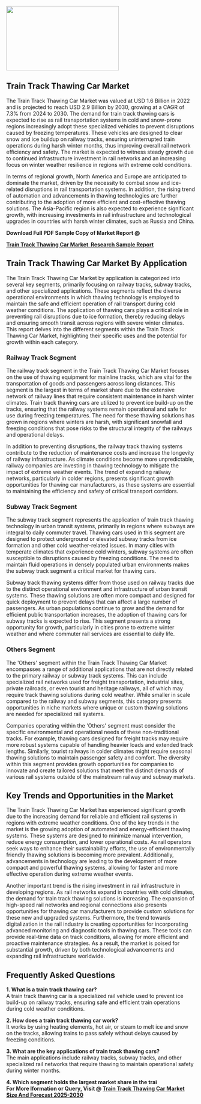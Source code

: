 <p><img class="alignnone size-medium wp-image-20088" src="https://ffe5etoiles.com/wp-content/uploads/2024/12/MST1-300x171.png" alt="" width="300" height="171" /></p><p> <h2>Train Track Thawing Car Market </h2><p>The Train Track Thawing Car Market was valued at USD 1.6 Billion in 2022 and is projected to reach USD 2.9 Billion by 2030, growing at a CAGR of 7.3% from 2024 to 2030. The demand for train track thawing cars is expected to rise as rail transportation systems in cold and snow-prone regions increasingly adopt these specialized vehicles to prevent disruptions caused by freezing temperatures. These vehicles are designed to clear snow and ice buildup on railway tracks, ensuring uninterrupted train operations during harsh winter months, thus improving overall rail network efficiency and safety. The market is expected to witness steady growth due to continued infrastructure investment in rail networks and an increasing focus on winter weather resilience in regions with extreme cold conditions.</p><p>In terms of regional growth, North America and Europe are anticipated to dominate the market, driven by the necessity to combat snow and ice-related disruptions in rail transportation systems. In addition, the rising trend of automation and advancements in thawing technologies are further contributing to the adoption of more efficient and cost-effective thawing solutions. The Asia-Pacific region is also expected to experience significant growth, with increasing investments in rail infrastructure and technological upgrades in countries with harsh winter climates, such as Russia and China.</p></p><p><strong>Download Full PDF Sample Copy of Market Report @</strong></p><p><strong><a href="https://www.verifiedmarketreports.com/download-sample/?rid=252328&utm_source=Sites-google&utm_medium=265" target="_blank">Train Track Thawing Car Market &nbsp;Research Sample Report</a></strong></p><p><h2>Train Track Thawing Car Market By Application</h2><p>The Train Track Thawing Car Market by application is categorized into several key segments, primarily focusing on railway tracks, subway tracks, and other specialized applications. These segments reflect the diverse operational environments in which thawing technology is employed to maintain the safe and efficient operation of rail transport during cold weather conditions. The application of thawing cars plays a critical role in preventing rail disruptions due to ice formation, thereby reducing delays and ensuring smooth transit across regions with severe winter climates. This report delves into the different segments within the Train Track Thawing Car Market, highlighting their specific uses and the potential for growth within each category.</p><h3>Railway Track Segment</h3><p>The railway track segment in the Train Track Thawing Car Market focuses on the use of thawing equipment for mainline tracks, which are vital for the transportation of goods and passengers across long distances. This segment is the largest in terms of market share due to the extensive network of railway lines that require consistent maintenance in harsh winter climates. Train track thawing cars are utilized to prevent ice build-up on the tracks, ensuring that the railway systems remain operational and safe for use during freezing temperatures. The need for these thawing solutions has grown in regions where winters are harsh, with significant snowfall and freezing conditions that pose risks to the structural integrity of the railways and operational delays.</p><p>In addition to preventing disruptions, the railway track thawing systems contribute to the reduction of maintenance costs and increase the longevity of railway infrastructure. As climate conditions become more unpredictable, railway companies are investing in thawing technology to mitigate the impact of extreme weather events. The trend of expanding railway networks, particularly in colder regions, presents significant growth opportunities for thawing car manufacturers, as these systems are essential to maintaining the efficiency and safety of critical transport corridors.</p><h3>Subway Track Segment</h3><p>The subway track segment represents the application of train track thawing technology in urban transit systems, primarily in regions where subways are integral to daily commuter travel. Thawing cars used in this segment are designed to protect underground or elevated subway tracks from ice formation and other cold weather-related issues. In many cities with temperate climates that experience cold winters, subway systems are often susceptible to disruptions caused by freezing conditions. The need to maintain fluid operations in densely populated urban environments makes the subway track segment a critical market for thawing cars.</p><p>Subway track thawing systems differ from those used on railway tracks due to the distinct operational environment and infrastructure of urban transit systems. These thawing solutions are often more compact and designed for quick deployment to prevent delays that can affect a large number of passengers. As urban populations continue to grow and the demand for efficient public transportation increases, the adoption of thawing cars for subway tracks is expected to rise. This segment presents a strong opportunity for growth, particularly in cities prone to extreme winter weather and where commuter rail services are essential to daily life.</p><h3>Others Segment</h3><p>The 'Others' segment within the Train Track Thawing Car Market encompasses a range of additional applications that are not directly related to the primary railway or subway track systems. This can include specialized rail networks used for freight transportation, industrial sites, private railroads, or even tourist and heritage railways, all of which may require track thawing solutions during cold weather. While smaller in scale compared to the railway and subway segments, this category presents opportunities in niche markets where unique or custom thawing solutions are needed for specialized rail systems.</p><p>Companies operating within the 'Others' segment must consider the specific environmental and operational needs of these non-traditional tracks. For example, thawing cars designed for freight tracks may require more robust systems capable of handling heavier loads and extended track lengths. Similarly, tourist railways in colder climates might require seasonal thawing solutions to maintain passenger safety and comfort. The diversity within this segment provides growth opportunities for companies to innovate and create tailored solutions that meet the distinct demands of various rail systems outside of the mainstream railway and subway markets.</p><h2>Key Trends and Opportunities in the Market</h2><p>The Train Track Thawing Car Market has experienced significant growth due to the increasing demand for reliable and efficient rail systems in regions with extreme weather conditions. One of the key trends in the market is the growing adoption of automated and energy-efficient thawing systems. These systems are designed to minimize manual intervention, reduce energy consumption, and lower operational costs. As rail operators seek ways to enhance their sustainability efforts, the use of environmentally friendly thawing solutions is becoming more prevalent. Additionally, advancements in technology are leading to the development of more compact and powerful thawing systems, allowing for faster and more effective operation during extreme weather events.</p><p>Another important trend is the rising investment in rail infrastructure in developing regions. As rail networks expand in countries with cold climates, the demand for train track thawing solutions is increasing. The expansion of high-speed rail networks and regional connections also presents opportunities for thawing car manufacturers to provide custom solutions for these new and upgraded systems. Furthermore, the trend towards digitalization in the rail industry is creating opportunities for incorporating advanced monitoring and diagnostic tools in thawing cars. These tools can provide real-time data on track conditions, allowing for more efficient and proactive maintenance strategies. As a result, the market is poised for substantial growth, driven by both technological advancements and expanding rail infrastructure worldwide.</p><h2>Frequently Asked Questions</h2><p><strong>1. What is a train track thawing car?</strong><br> A train track thawing car is a specialized rail vehicle used to prevent ice build-up on railway tracks, ensuring safe and efficient train operations during cold weather conditions.</p><p><strong>2. How does a train track thawing car work?</strong><br> It works by using heating elements, hot air, or steam to melt ice and snow on the tracks, allowing trains to pass safely without delays caused by freezing conditions.</p><p><strong>3. What are the key applications of train track thawing cars?</strong><br> The main applications include railway tracks, subway tracks, and other specialized rail networks that require thawing to maintain operational safety during winter months.</p><p><strong>4. Which segment holds the largest market share in the trai<strong><br />For More Iformation or Query, Visit @ <a href="https://www.verifiedmarketreports.com/product/train-track-thawing-car-market/" target="_blank">Train Track Thawing Car Market Size And Forecast 2025-2030</a></strong></p>
